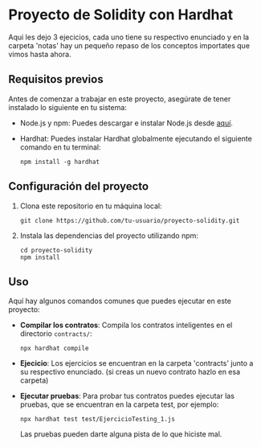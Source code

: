 # Proyecto de Solidity con Hardhat

Aqui les dejo 3 ejecicios, cada uno tiene su respectivo enunciado y en la carpeta 'notas' hay un pequeño repaso de los conceptos importates que vimos hasta ahora.

## Requisitos previos

Antes de comenzar a trabajar en este proyecto, asegúrate de tener instalado lo siguiente en tu sistema:

- Node.js y npm: Puedes descargar e instalar Node.js desde [aquí](https://nodejs.org/).
- Hardhat: Puedes instalar Hardhat globalmente ejecutando el siguiente comando en tu terminal:

  ```
  npm install -g hardhat
  ```

## Configuración del proyecto

1. Clona este repositorio en tu máquina local:

   ```
   git clone https://github.com/tu-usuario/proyecto-solidity.git
   ```

2. Instala las dependencias del proyecto utilizando npm:

   ```
   cd proyecto-solidity
   npm install
   ```

## Uso

Aquí hay algunos comandos comunes que puedes ejecutar en este proyecto:

- **Compilar los contratos**: Compila los contratos inteligentes en el directorio `contracts/`:

  ```
  npx hardhat compile
  ```
- **Ejecicio**: Los ejercicios se encuentran en la carpeta 'contracts' junto a su respectivo enunciado. (si creas un nuevo contrato hazlo en esa carpeta)

- **Ejecutar pruebas**: Para probar tus contratos puedes ejecutar las pruebas, que se encuentran en la carpeta test, por ejemplo:

  ```
  npx hardhat test test/EjercicioTesting_1.js
  ```

  Las pruebas pueden darte alguna pista de lo que hiciste mal.
  
